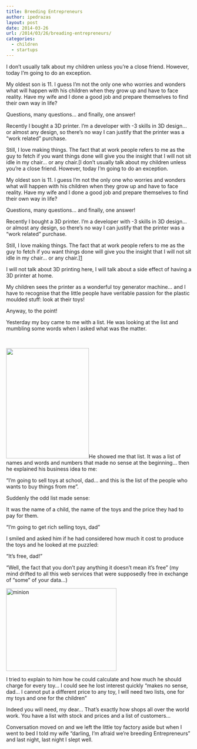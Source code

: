 ```yaml
---
title: Breeding Entrepreneurs
author: ipedrazas
layout: post
date: 2014-03-26
url: /2014/03/26/breading-entrepreneurs/
categories:
  - children
  - startups
---
```

I don&#8217;t usually talk about my children unless you&#8217;re a close friend. However, today I&#8217;m going to do an exception.

My oldest son is 11. I guess I&#8217;m not the only one who worries and wonders what will happen with his children when they grow up and have to face reality. Have my wife and I done a good job and prepare themselves to find their own way in life?

Questions, many questions&#8230; and finally, one answer!

Recently I bought a 3D printer. I&#8217;m a developer with -3 skills in 3D design&#8230; or almost any design, so there&#8217;s no way I can justify that the printer was a &#8220;work related&#8221; purchase.

Still, I love making things. The fact that at work people refers to me as the guy to fetch if you want things done will give you the insight that I will not sit idle in my chair&#8230; or any chair.[I don&#8217;t usually talk about my children unless you&#8217;re a close friend. However, today I&#8217;m going to do an exception.

My oldest son is 11. I guess I&#8217;m not the only one who worries and wonders what will happen with his children when they grow up and have to face reality. Have my wife and I done a good job and prepare themselves to find their own way in life?

Questions, many questions&#8230; and finally, one answer!

Recently I bought a 3D printer. I&#8217;m a developer with -3 skills in 3D design&#8230; or almost any design, so there&#8217;s no way I can justify that the printer was a &#8220;work related&#8221; purchase.

Still, I love making things. The fact that at work people refers to me as the guy to fetch if you want things done will give you the insight that I will not sit idle in my chair&#8230; or any chair.][1] 

I will not talk about 3D printing here, I will talk about a side effect of having a 3D printer at home.

My children sees the printer as a wonderful toy generator machine&#8230; and I have to recognise that the little people have veritable passion for the plastic moulded stuff: look at their toys!

Anyway, to the point!

Yesterday my boy came to me with a list. He was looking at the list and mumbling some words when I asked what was the matter.

&nbsp;

[<img class="aligncenter size-medium wp-image-200" alt="" src="http://ivan.pedrazas.me/wp-content/uploads/2014/03/photo-1-225x300.jpg" width="225" height="300" />][1]He showed me that list. It was a list of names and words and numbers that made no sense at the beginning&#8230; then he explained his business idea to me:

&#8220;I&#8217;m going to sell toys at school, dad&#8230; and this is the list of the people who wants to buy things from me&#8221;.

Suddenly the odd list made sense:

It was the name of a child, the name of the toys and the price they had to pay for them.

&#8220;I&#8217;m going to get rich selling toys, dad&#8221;

I smiled and asked him if he had considered how much it cost to produce the toys and he looked at me puzzled:

&#8220;It&#8217;s free, dad!&#8221;

&#8220;Well, the fact that you don&#8217;t pay anything it doesn&#8217;t mean it&#8217;s free&#8221; (my mind drifted to all this web services that were supposedly free in exchange of &#8220;some&#8221; of your data&#8230;)

[<img class="aligncenter size-medium wp-image-205" alt="minion" src="http://ivan.pedrazas.me/wp-content/uploads/2014/03/minion-300x225.jpg" width="300" height="225" />][2]

I tried to explain to him how he could calculate and how much he should charge for every toy&#8230; I could see he lost interest quickly &#8220;makes no sense, dad&#8230; I cannot put a different price to any toy, I will need two lists, one for my toys and one for the children&#8221;

Indeed you will need, my dear&#8230; That&#8217;s exactly how shops all over the world work. You have a list with stock and prices and a list of customers&#8230;

Conversation moved on and we left the little toy factory aside but when I went to bed I told my wife &#8220;darling, I&#8217;m afraid we&#8217;re breeding Entrepreneurs&#8221; and last night, last night I slept well.

 [1]: http://ivan.pedrazas.me/wp-content/uploads/2014/03/photo-1.jpg
 [2]: http://ivan.pedrazas.me/wp-content/uploads/2014/03/minion.jpg